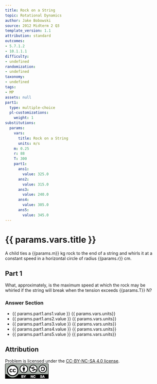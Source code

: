 ```yaml
---
title: Rock on a String
topic: Rotational Dynamics
author: Jake Bobowski
source: 2012 Midterm 2 Q3
template_version: 1.1
attribution: standard
outcomes:
- 5.7.1.2
- 10.1.1.1
difficulty:
- undefined
randomization:
- undefined
taxonomy:
- undefined
tags:
- MP
assets: null
part1:
  type: multiple-choice
  pl-customizations:
    weight: 1
substitutions:
  params:
    vars:
      title: Rock on a String
      units: m/s
    m: 0.25
    r: 88
    T: 300
    part1:
      ans1:
        value: 325.0
      ans2:
        value: 315.0
      ans3:
        value: 240.0
      ans4:
        value: 305.0
      ans5:
        value: 345.0
---
```

# {{ params.vars.title }}
A child ties a {{params.m}} kg rock to the end of a string and whirls it at a constant speed in a horizontal circle of radius {{params.r}} cm.

## Part 1

What, approximately, is the maximum speed at which the rock may be whirled if the string will break when the tension exceeds {{params.T}} N?

### Answer Section

- {{ params.part1.ans1.value }} {{ params.vars.units}}
- {{ params.part1.ans2.value }} {{ params.vars.units}}
- {{ params.part1.ans3.value }} {{ params.vars.units}}
- {{ params.part1.ans4.value }} {{ params.vars.units}}
- {{ params.part1.ans5.value }} {{ params.vars.units}}

## Attribution

Problem is licensed under the [CC-BY-NC-SA 4.0 license](https://creativecommons.org/licenses/by-nc-sa/4.0/).<br> ![The Creative Commons 4.0 license requiring attribution-BY, non-commercial-NC, and share-alike-SA license.](https://raw.githubusercontent.com/firasm/bits/master/by-nc-sa.png)